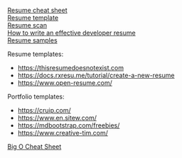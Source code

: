[Resume cheat sheet](https://github.com/aneagoie/resume-checklist)  
[Resume template](https://www.resumemaker.online/)  
[Resume scan](https://www.jobscan.co/)  
[How to write an effective developer resume](https://stackoverflow.blog/2020/11/25/how-to-write-an-effective-developer-resume-advice-from-a-hiring-manager/)  
[Resume samples](https://www.cakeresume.com/Engineering-resume-samples)

Resume templates:

- https://thisresumedoesnotexist.com
- https://docs.rxresu.me/tutorial/create-a-new-resume
- https://www.open-resume.com/

Portfolio templates:

- https://cruip.com/
- https://www.en.sitew.com/
- https://mdbootstrap.com/freebies/
- https://www.creative-tim.com/

[Big O Cheat Sheet](https://www.bigocheatsheet.com/)
